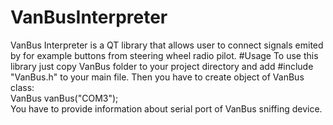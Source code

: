 # VanBusInterpreter
VanBus Interpreter is a QT library that allows user to connect signals emited by for example buttons from steering wheel radio pilot.
#Usage
To use this library just copy VanBus folder to your project directory and add #include "VanBus.h" to your main file. Then you have to create object of VanBus class: <br/>
VanBus vanBus("COM3");
<br/>
You have to provide information about serial port of VanBus sniffing device.
